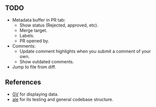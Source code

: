 ## TODO
- Metadata buffer in PR tab:
	- Show status (Rejected, approved, etc).
	- Merge target.
	- Labels.
	- PR opened by.
- Comments:
	- Update comment highlights when you submit a comment of your own.
	- Show outdated comments.
- Jump to file from diff.

## References
- [GV](https://github.com/junegunn/gv.vim) for displaying data.
- [ale](https://github.com/w0rp/ale) for its testing and general codebase structure.
